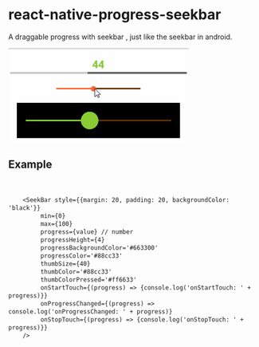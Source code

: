 # react-native-progress-seekbar
A draggable progress with seekbar , just like the seekbar in android.

<img src="https://github.com/xwh817/ReactNativeStepByStep/blob/master/screenShot/seekBar.gif">


## Example

```tsx


	<SeekBar style={{margin: 20, padding: 20, backgroundColor: 'black'}}
		 min={0}
		 max={100}
		 progress={value} // number
		 progressHeight={4}
		 progressBackgroundColor='#663300'
		 progressColor='#88cc33'
		 thumbSize={40}
		 thumbColor='#88cc33'
		 thumbColorPressed='#ff6633'
		 onStartTouch={(progress) => {console.log('onStartTouch: ' + progress)}}
		 onProgressChanged={(progress) => console.log('onProgressChanged: ' + progress)}
		 onStopTouch={(progress) => {console.log('onStopTouch: ' + progress)}}
	/>



```
